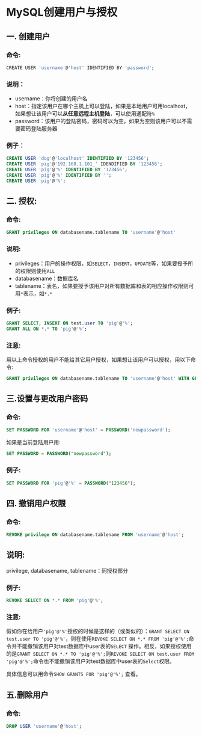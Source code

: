 # MySQL创建用户与授权

## 一. 创建用户

### 命令:



```bash
CREATE USER 'username'@'host' IDENTIFIED BY 'password';
```

### 说明：

- username：你将创建的用户名
- host：指定该用户在哪个主机上可以登陆，如果是本地用户可用localhost，如果想让该用户可以**从任意远程主机登陆**，可以使用通配符`%`
- password：该用户的登陆密码，密码可以为空，如果为空则该用户可以不需要密码登陆服务器



### 例子：



```sql
CREATE USER 'dog'@'localhost' IDENTIFIED BY '123456';
CREATE USER 'pig'@'192.168.1.101_' IDENDIFIED BY '123456';
CREATE USER 'pig'@'%' IDENTIFIED BY '123456';
CREATE USER 'pig'@'%' IDENTIFIED BY '';
CREATE USER 'pig'@'%';
```



## 二. 授权:

### 命令:



```sql
GRANT privileges ON databasename.tablename TO 'username'@'host'
```

### 说明:

- privileges：用户的操作权限，如`SELECT`，`INSERT`，`UPDATE`等，如果要授予所的权限则使用`ALL`
- databasename：数据库名
- tablename：表名，如果要授予该用户对所有数据库和表的相应操作权限则可用`*`表示，如`*.*`



### 例子:



```sql
GRANT SELECT, INSERT ON test.user TO 'pig'@'%';
GRANT ALL ON *.* TO 'pig'@'%';
```

### 注意:

用以上命令授权的用户不能给其它用户授权，如果想让该用户可以授权，用以下命令:



```sql
GRANT privileges ON databasename.tablename TO 'username'@'host' WITH GRANT OPTION;
```



## 三.设置与更改用户密码

### 命令:



```sql
SET PASSWORD FOR 'username'@'host' = PASSWORD('newpassword');
```

如果是当前登陆用户用:



```sql
SET PASSWORD = PASSWORD("newpassword");
```

### 例子:



```sql
SET PASSWORD FOR 'pig'@'%' = PASSWORD("123456");
```



## 四. 撤销用户权限

### 命令:



```sql
REVOKE privilege ON databasename.tablename FROM 'username'@'host';
```

## 说明:

privilege, databasename, tablename：同授权部分

### 例子:



```sql
REVOKE SELECT ON *.* FROM 'pig'@'%';
```

### 注意:

假如你在给用户`'pig'@'%'`授权的时候是这样的（或类似的）：`GRANT SELECT ON test.user TO 'pig'@'%'`，则在使用`REVOKE SELECT ON *.* FROM 'pig'@'%';`命令并不能撤销该用户对test数据库中user表的`SELECT` 操作。相反，如果授权使用的是`GRANT SELECT ON *.* TO 'pig'@'%';`则`REVOKE SELECT ON test.user FROM 'pig'@'%';`命令也不能撤销该用户对test数据库中user表的`Select`权限。

具体信息可以用命令`SHOW GRANTS FOR 'pig'@'%';` 查看。



## 五.删除用户

### 命令:



```sql
DROP USER 'username'@'host';
```